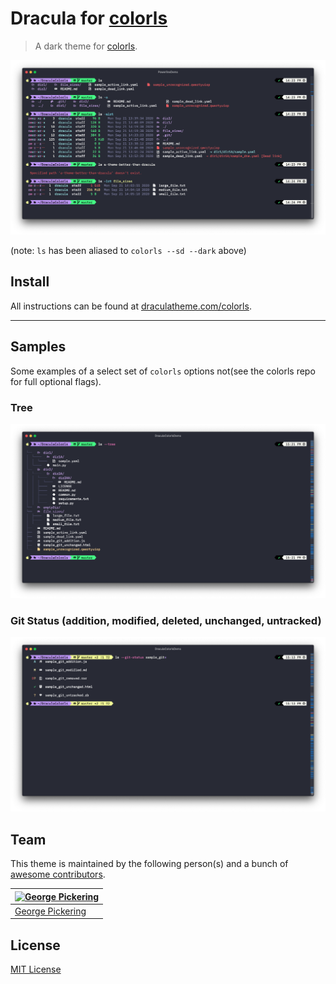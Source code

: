 # Dracula for [colorls](https://github.com/athityakumar/colorls)

> A dark theme for [colorls](https://github.com/athityakumar/colorls).

![dracula-colorls-example-screenshot](./sample/dracula_colorls_demo.png)

(note: `ls` has been aliased to `colorls --sd --dark` above)

## Install

All instructions can be found at [draculatheme.com/colorls](https://draculatheme.com/colorls).

---

## Samples

Some examples of a select set of  `colorls` options not(see the colorls repo for full optional flags).

### Tree
![tree-screenshot](./sample/dracula_colorls_tree.png)

### Git Status (addition, modified, deleted, unchanged, untracked)
![git-demo-screenshot](./sample/dracula_colorls_git.png)


## Team

This theme is maintained by the following person(s) and a bunch of [awesome contributors](https://github.com/dracula/template/graphs/contributors).

| [![George Pickering](https://avatars1.githubusercontent.com/u/9803299?v=4)](https://github.com/bigpick) |
| --- |
| [George Pickering](https://github.com/bigpick) |

## License

[MIT License](./LICENSE)
